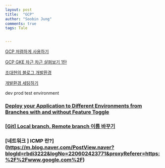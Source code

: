 ```yaml
---
layout: post
title:  "GCP"
author: "Soobin Jung"
comments: true
tags: Tale


---
```


[GCP 저렴하게 사용하기](https://medium.com/@jwlee98/%EC%A2%80-%EB%8D%94-%EC%A0%80%EB%A0%B4%ED%95%98%EA%B2%8C-%EC%82%AC%EC%9A%A9%ED%95%98%EB%8A%94-google-cloud-platform-gcp-456cd71379f8) 



[GCP GKE 차근 차근 살펴보기 1탄](https://medium.com/@jwlee98/gcp-gke-%EC%B0%A8%EA%B7%BC-%EC%B0%A8%EA%B7%BC-%EC%95%8C%EC%95%84%EB%B3%B4%EA%B8%B0-1%ED%83%84-gke-%EA%B0%9C%EC%9A%94-382dc69b2ec4) 



[조대현의 블로그 개발환경](https://bcho.tistory.com/759)

[개발환경 세팅하기](https://www.google.com/search?q=%EA%B0%9C%EB%B0%9C%ED%99%98%EA%B2%BD+%EC%84%A4%EC%A0%95&rlz=1C5CHFA_enKR937KR937&oq=%EA%B0%9C%EB%B0%9C%ED%99%98%EA%B2%BD+%EC%84%A4%EC%A0%95&aqs=chrome..69i57.3202j0j15&sourceid=chrome&ie=UTF-8)

dev prod test environment

### [Deploy your Application to Different Environments from Branches with and without Feature Toggle](https://mohamedradwan.com/2018/01/08/promoting-your-application-deployment-to-different-environments-from-branches-with-and-without-feature-toggle/)





### [[Git\] Local branch, Remote branch 이름 바꾸기](https://readystory.tistory.com/175)

### [네트워크 ] ICMP 란?](https://m.blog.naver.com/PostView.naver?blogId=rbdi3222&logNo=220602423771&proxyReferer=https:%2F%2Fwww.google.com%2F)

